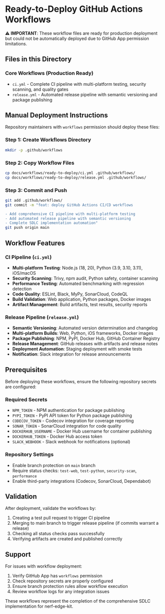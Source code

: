 # Ready-to-Deploy GitHub Actions Workflows

⚠️ **IMPORTANT**: These workflow files are ready for production deployment but could not be automatically deployed due to GitHub App permission limitations.

## Files in this Directory

### Core Workflows (Production Ready)
- `ci.yml` - Complete CI pipeline with multi-platform testing, security scanning, and quality gates
- `release.yml` - Automated release pipeline with semantic versioning and package publishing

## Manual Deployment Instructions

Repository maintainers with `workflows` permission should deploy these files:

### Step 1: Create Workflows Directory
```bash
mkdir -p .github/workflows
```

### Step 2: Copy Workflow Files
```bash
cp docs/workflows/ready-to-deploy/ci.yml .github/workflows/
cp docs/workflows/ready-to-deploy/release.yml .github/workflows/
```

### Step 3: Commit and Push
```bash
git add .github/workflows/
git commit -m "feat: deploy GitHub Actions CI/CD workflows

- Add comprehensive CI pipeline with multi-platform testing
- Add automated release pipeline with semantic versioning
- Complete SDLC implementation automation"
git push origin main
```

## Workflow Features

### CI Pipeline (`ci.yml`)
- **Multi-platform Testing**: Node.js (18, 20), Python (3.9, 3.10, 3.11), iOS/macOS
- **Security Scanning**: Trivy, npm audit, Python safety, container scanning
- **Performance Testing**: Automated benchmarking with regression detection
- **Code Quality**: ESLint, Black, MyPy, SonarCloud, CodeQL
- **Build Validation**: Web application, Python packages, Docker images
- **Artifact Management**: Build artifacts, test results, security reports

### Release Pipeline (`release.yml`)
- **Semantic Versioning**: Automated version determination and changelog
- **Multi-platform Builds**: Web, Python, iOS frameworks, Docker images
- **Package Publishing**: NPM, PyPI, Docker Hub, GitHub Container Registry
- **Release Management**: GitHub releases with artifacts and release notes
- **Deployment Automation**: Staging deployment with smoke tests
- **Notification**: Slack integration for release announcements

## Prerequisites

Before deploying these workflows, ensure the following repository secrets are configured:

### Required Secrets
- `NPM_TOKEN` - NPM authentication for package publishing
- `PYPI_TOKEN` - PyPI API token for Python package publishing
- `CODECOV_TOKEN` - Codecov integration for coverage reporting
- `SONAR_TOKEN` - SonarCloud integration for code quality
- `DOCKERHUB_USERNAME` - Docker Hub username for container publishing
- `DOCKERHUB_TOKEN` - Docker Hub access token
- `SLACK_WEBHOOK` - Slack webhook for notifications (optional)

### Repository Settings
- Enable branch protection on `main` branch
- Require status checks: `test-web`, `test-python`, `security-scan`, `performance`
- Enable third-party integrations (Codecov, SonarCloud, Dependabot)

## Validation

After deployment, validate the workflows by:
1. Creating a test pull request to trigger CI pipeline
2. Merging to main branch to trigger release pipeline (if commits warrant a release)
3. Checking all status checks pass successfully
4. Verifying artifacts are created and published correctly

## Support

For issues with workflow deployment:
1. Verify GitHub App has `workflows` permission
2. Check repository secrets are properly configured
3. Ensure branch protection rules allow workflow execution
4. Review workflow logs for any integration issues

These workflows represent the completion of the comprehensive SDLC implementation for nerf-edge-kit.